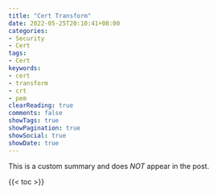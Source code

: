 ```yaml
---
title: "Cert Transform"
date: 2022-05-25T20:10:41+08:00
categories:
- Security
- Cert
tags:
- Cert
keywords:
- cert
- transform
- crt
- pem
clearReading: true
comments: false
showTags: true
showPagination: true
showSocial: true
showDate: true
---
```


This is a custom summary and does *NOT* appear in the post.
<!--more-->

{{< toc >}}

